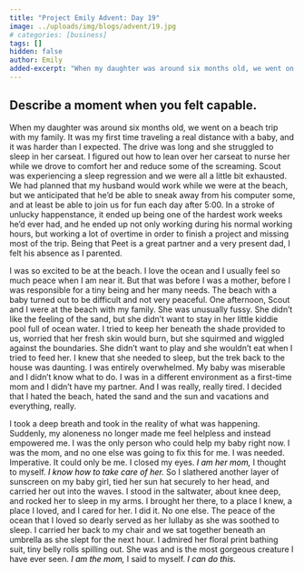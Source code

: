```yaml
---
title: "Project Emily Advent: Day 19"
image: ../uploads/img/blogs/advent/19.jpg
# categories: [business]
tags: []
hidden: false
author: Emily
added-excerpt: "When my daughter was around six months old, we went on a beach trip with my family. It was my first time traveling a real distance with a baby, and it was harder than I expected. The drive was long and she struggled to sleep in her carseat. I figured out how to lean over her carseat to nurse her while we drove to comfort her and reduce some of the screaming."
---
```


<style> em {color: black;} p a {color: #f0506e;}</style>

## Describe a moment when you felt capable.

When my daughter was around six months old, we went on a beach trip with my family. It was my first time traveling a real distance with a baby, and it was harder than I expected. The drive was long and she struggled to sleep in her carseat. I figured out how to lean over her carseat to nurse her while we drove to comfort her and reduce some of the screaming. Scout was experiencing a sleep regression and we were all a little bit exhausted. We had planned that my husband would work while we were at the beach, but we anticipated that he’d be able to sneak away from his computer some, and at least be able to join us for fun each day after 5:00. In a stroke of unlucky happenstance, it ended up being one of the hardest work weeks he’d ever had, and he ended up not only working during his normal working hours, but working a lot of overtime in order to finish a project and missing most of the trip. Being that Peet is a great partner and a very present dad, I felt his absence as I parented.

I was so excited to be at the beach. I love the ocean and I usually feel so much peace when I am near it. But that was before I was a mother, before I was responsible for a tiny being and her many needs. The beach with a baby turned out to be difficult and not very peaceful. One afternoon, Scout and I were at the beach with my family. She was unusually fussy. She didn’t like the feeling of the sand, but she didn’t want to stay in her little kiddie pool full of ocean water. I tried to keep her beneath the shade provided to us, worried that her fresh skin would burn, but she squirmed and wiggled against the boundaries. She didn’t want to play and she wouldn’t eat when I tried to feed her. I knew that she needed to sleep, but the trek back to the house was daunting. I was entirely overwhelmed. My baby was miserable and I didn’t know what to do. I was in a different environment as a first-time mom and I didn’t have my partner. And I was really, really tired. I decided that I hated the beach, hated the sand and the sun and vacations and everything, really.

I took a deep breath and took in the reality of what was happening. Suddenly, my aloneness no longer made me feel helpless and instead empowered me. I was the only person who could help my baby right now. I was the mom, and no one else was going to fix this for me. I was needed. Imperative. It could only be me. I closed my eyes. _I am her mom,_ I thought to myself. _I know how to take care of her._ So I slathered another layer of sunscreen on my baby girl, tied her sun hat securely to her head, and carried her out into the waves. I stood in the saltwater, about knee deep, and rocked her to sleep in my arms. I brought her there, to a place I knew, a place I loved, and I cared for her. I did it. No one else. The peace of the ocean that I loved so dearly served as her lullaby as she was soothed to sleep. I carried her back to my chair and we sat together beneath an umbrella as she slept for the next hour. I admired her floral print bathing suit, tiny belly rolls spilling out. She was and is the most gorgeous creature I have ever seen. _I am the mom,_ I said to myself. _I can do this._
